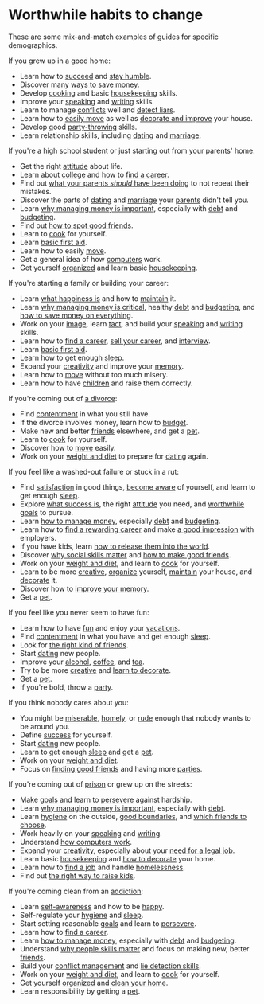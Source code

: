 
# Worthwhile habits to change

These are some mix-and-match examples of guides for specific demographics.

If you grew up in a good home:

- Learn how to [succeed](success-1_why.md) and [stay humble](success-6_humility.md).
- Discover many [ways to save money](money-saving.md).
- Develop [cooking](cooking.md) and basic [housekeeping](home-housekeeping.md) skills.
- Improve your [speaking](language-speaking.md) and [writing](language-writing.md) skills.
- Learn to manage [conflicts](people-conflicts.md) well and [detect liars](people-lying.md).
- Learn how to [easily move](home-moving.md) as well as [decorate and improve](home-decorations.md) your house.
- Develop good [party-throwing](fun-parties.md) skills.
- Learn relationship skills, including [dating](relationships-dating.md) and [marriage](relationships-marriage.md).

If you're a high school student or just starting out from your parents' home:

- Get the right [attitude](success-2_attitude.md) about life.
- Learn about [college](jobs-college.md) and how to [find a career](jobs-1_why.md).
- Find out [what your parents *should* have been doing](parenting-children.md) to not repeat their mistakes.
- Discover the parts of [dating](relationships-dating.md) and [marriage](relationships-marriage.md) your [parents](parenting-children.md) didn't tell you.
- Learn [why managing money is important](money-1_why.md), especially with [debt](money-2_debt.md) and [budgeting](money-3_budget.md).
- Find out [how to spot good friends](people-4_friends.md).
- Learn to [cook](cooking.md) for yourself.
- Learn [basic first aid](body-firstaid.md).
- Learn how to easily [move](home-moving.md).
- Get a general idea of how [computers](computers.md) work.
- Get yourself [organized](organization.md) and learn basic [housekeeping](home-housekeeping.md).

If you're starting a family or building your career:

- Learn [what happiness is](mind-feelings-happiness.md) and how to [maintain](mind-feelings-happiness-focus.md) it.
- Learn [why managing money is critical](money-1_why.md), healthy [debt](money-2_debt.md) and [budgeting](money-3_budget.md), and [how to save money on everything](money-saving.md).
- Work on your [image](people-image.md), learn [tact](people-boundaries.md), and build your [speaking](language-speaking.md) and [writing](language-writing.md) skills.
- Learn how to [find a career](jobs-1_why.md), [sell your career](jobs-4_hunt.md), and [interview](jobs-5_interview.md).
- Learn [basic first aid](body-firstaid.md).
- Learn how to get enough [sleep](sleep.md).
- Expand your [creativity](mind-creativity-how.md) and improve your [memory](mind-memory.md).
- Learn how to [move](home-moving.md) without too much misery.
- Learn how to have [children](parenting-children.md) and raise them correctly.

If you're coming out of [a divorce](hardship-family-divorce.md):

- Find [contentment](mind-feelings-happiness-connect.md) in what you still have.
- If the divorce involves money, learn how to [budget](money-3_budget.md).
- Make new and better [friends](people-4_friends.md) elsewhere, and get a [pet](fun-pets.md).
- Learn to [cook](cooking.md) for yourself.
- Discover how to [move](home-moving.md) easily.
- Work on your [weight and diet](body-2_diet.md) to prepare for [dating](relationships-dating.md) again.

If you feel like a washed-out failure or stuck in a rut:

- Find [satisfaction](mind-feelings-happiness-perma.md) in good things, [become aware](awareness.md) of yourself, and learn to get enough [sleep](sleep.md).
- Explore [what success is](success-1_why.md), the right [attitude](success-2_attitude.md) you need, and [worthwhile goals](success-3_goals.md) to pursue.
- Learn [how to manage money](money-1_why.md), especially [debt](money-2_debt.md) and [budgeting](money-3_budget.md).
- Learn how to [find a rewarding career](jobs-1_why.md) and make [a good impression](jobs-3_image.md) with employers.
- If you have kids, learn [how to release them into the world](parenting-teenagers.md).
- Discover [why social skills matter](people-1_why.md) and [how to make good friends](people-4_friends.md).
- Work on your [weight and diet](body-2_diet.md), and learn to [cook](cooking.md) for yourself.
- Learn to be more [creative](mind-creativity-how.md), [organize](organization.md) yourself, [maintain](home-housekeeping.md) your house, and [decorate](home-decorations.md) it.
- Discover how to [improve your memory](mind-memory.md).
- Get a [pet](fun-pets.md).

If you feel like you never seem to have fun:

- Learn how to have [fun](fun.md) and enjoy your [vacations](fun-vacations.md).
- Find [contentment](mind-feelings-happiness-perma.md) in what you have and get enough [sleep](sleep.md).
- Look for [the right kind of friends](people-4_friends.md).
- Start [dating](relationships-dating.md) new people.
- Improve your [alcohol](fun-alcohol.md), [coffee](fun-coffee.md), and [tea](fun-tea.md).
- Try to be more [creative](mind-creativity-how.md) and [learn to decorate](home-decorations.md).
- Get a [pet](fun-pets.md).
- If you're bold, throw a [party](fun-parties.md).

If you think nobody cares about you:

- You might be [miserable](mind-feelings-happiness.md), [homely](people-image.md), or [rude](people-boundaries.md) enough that nobody wants to be around you.
- Define [success](success-1_why.md) for yourself.
- Start [dating](relationships-dating.md) new people.
- Learn to get enough [sleep](sleep.md) and get a [pet](fun-pets.md).
- Work on your [weight and diet](body-2_diet.md).
- Focus on [finding good friends](people-4_friends.md) and having more [parties](fun-parties.md).

If you're coming out of [prison](hardship-incarceration.md) or grew up on the streets:

- Make [goals](success-3_goals.md) and learn to [persevere](success-5_persevering.md) against hardship.
- Learn [why managing money is important](money-1_why.md), especially with [debt](money-2_debt.md).
- Learn [hygiene](people-image.md) on the outside, [good boundaries](people-boundaries.md), and [which friends to choose](people-4_friends.md).
- Work heavily on your [speaking](language-speaking.md) and [writing](language-writing.md).
- Understand [how computers work](computers.md).
- Expand your [creativity](mind-creativity-how.md), especially about your [need for a legal job](jobs-1_why.md).
- Learn basic [housekeeping](home-housekeeping.md) and [how to decorate](home-decorations.md) your home.
- Learn how to [find a job](jobs-1_why.md) and handle [homelessness](hardship-homeless.md).
- Find out [the right way to raise kids](parenting-children.md).

If you're coming clean from an [addiction](addiction.md):

- Learn [self-awareness](awareness.md) and how to be [happy](mind-feelings-happiness.md).
- Self-regulate your [hygiene](people-image.md) and [sleep](sleep.md).
- Start setting reasonable [goals](success-3_goals.md) and learn to [persevere](success-5_persevering.md).
- Learn how to [find a career](jobs-1_why.md).
- Learn [how to manage money](money-1_why.md), especially with [debt](money-2_debt.md) and [budgeting](money-3_budget.md).
- Understand [why people skills matter](people-1_why.md) and focus on making new, better [friends](people-4_friends.md).
- Build your [conflict management](people-conflicts.md) and [lie detection skills](people-lying.md).
- Work on your [weight and diet](body-2_diet.md), and learn to [cook](cooking.md) for yourself.
- Get yourself [organized](organization.md) and [clean your home](home-housekeeping.md).
- Learn responsibility by getting a [pet](fun-pets.md).
